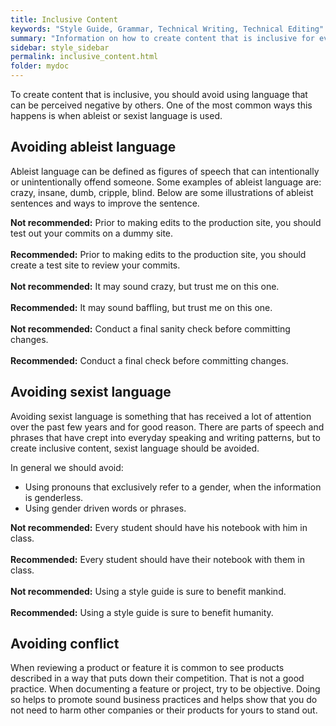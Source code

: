 ```yaml
---
title: Inclusive Content
keywords: "Style Guide, Grammar, Technical Writing, Technical Editing"
summary: "Information on how to create content that is inclusive for everyone."
sidebar: style_sidebar
permalink: inclusive_content.html
folder: mydoc
---
```


To create content that is inclusive, you should avoid using language that can be perceived negative by others. One of the most common ways this happens is when  ableist or sexist language is used. 

## Avoiding ableist language

Ableist language can be defined as figures of speech that can intentionally or unintentionally offend someone. Some examples of ableist language are: crazy, insane, dumb, cripple, blind. Below are some illustrations of ableist sentences and ways to improve the sentence.


<i class="fa fa-thumbs-down fa-lg" style="color: red;"></i> **Not recommended:** Prior to making edits to the production site, you should test out your commits on a dummy site.<br><br>
<i class="fa fa-thumbs-up fa-lg" style="color: green;"></i> **Recommended:** Prior to making edits to the production site, you should create a test site to review your commits.<br><br>
<i class="fa fa-thumbs-down fa-lg" style="color: red;"></i> **Not recommended:** It may sound crazy, but trust me on this one.<br><br>
<i class="fa fa-thumbs-up fa-lg" style="color: green;"></i> **Recommended:** It may sound baffling, but trust me on this one.<br><br>
<i class="fa fa-thumbs-down fa-lg" style="color: red;"></i> **Not recommended:** Conduct a final sanity check before committing changes.<br><br>
<i class="fa fa-thumbs-up fa-lg" style="color: green;"></i> **Recommended:** Conduct a final check before committing changes.

## Avoiding sexist language

Avoiding sexist language is something that has received a lot of attention over the past few years and for good reason. There are parts of speech and phrases that have crept into everyday speaking and writing patterns, but to create inclusive content, sexist language should be avoided.

In general we should avoid:

* Using pronouns that exclusively refer to a gender, when the information is genderless.
* Using gender driven words or phrases.

<i class="fa fa-thumbs-down fa-lg" style="color: red;"></i> **Not recommended:** Every student should have his notebook with him in class.<br><br>
<i class="fa fa-thumbs-up fa-lg" style="color: green;"></i> **Recommended:** Every student should have their notebook with them in class.
<br><br>
<i class="fa fa-thumbs-down fa-lg" style="color: red;"></i> **Not recommended:** Using a style guide is sure to benefit mankind.<br><br>
<i class="fa fa-thumbs-up fa-lg" style="color: green;"></i>**Recommended:** Using a style guide is sure to benefit humanity.

## Avoiding conflict

When reviewing a product or feature it is common to see products described in a way that puts down their competition. That is not a good practice. When documenting a feature or project, try to be objective. Doing so helps to promote sound business practices and helps show that you do not need to harm other companies or their products for yours to stand out.


